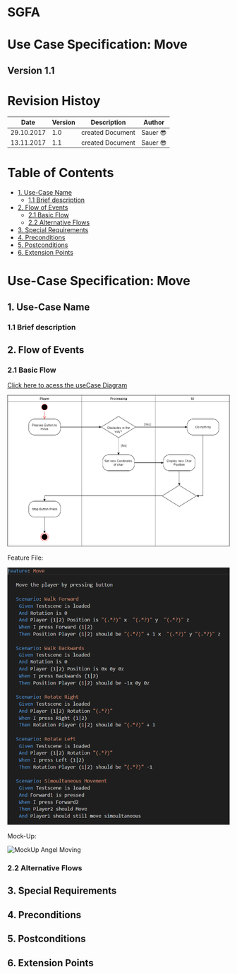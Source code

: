 # SGFA
# Use Case Specification: Move

## Version 1.1

# Revision Histoy



| Date          | Version  | Description       | Author |
| ------------- |----------| ------------------|--------|
| 29.10.2017    | 1.0      | created Document  |Sauer	:sunglasses:|
| 13.11.2017    | 1.1      | created Document  |Sauer	:sunglasses:|


# Table of Contents
- [1. Use-Case Name](#1-use-case-name)
  * [1.1 Brief description](#11-brief-description)
- [2. Flow of Events](#2-flow-of-events)
  * [2.1 Basic Flow](#21-basic-flow)
  * [2.2 Alternative Flows](#22-alternative-flows)
- [3. Special Requirements](#3-special-requirements)
- [4. Preconditions](#4-preconditions)
- [5. Postconditions](#5-postconditions)
- [6. Extension Points](#6-extension-points)



# Use-Case Specification: Move


## 1. Use-Case Name

### 1.1 Brief description

## 2. Flow of Events

### 2.1 Basic Flow

[Click here to acess the useCase Diagram][UC]

![UseCaseDiagram][UC]

[UC]: UCMove.png "UseCaseDiagram Move"

Feature File:

![UseCaseDiagram][FUC]

[FUC]: FeatureMove.png "UseCaseDiagram Move"


Mock-Up:

![MockUp Angel Moving][MockUp]

[MockUp]: https://media.giphy.com/media/3ohhwuTXZLcTm5eC6k/giphy.gif "Move MockUp"

### 2.2 Alternative Flows

## 3. Special Requirements

## 4. Preconditions

## 5. Postconditions

## 6. Extension Points
